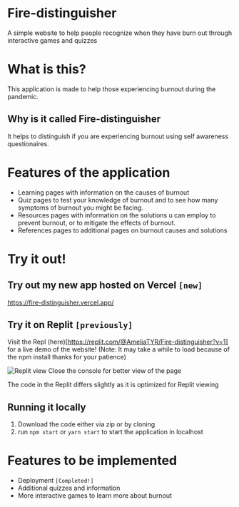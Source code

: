 # Fire-distinguisher
A simple website to help people recognize when they have burn out through interactive games and quizzes

# What is this?
This application is made to help those experiencing burnout during the pandemic.

## Why is it called Fire-distinguisher
It helps to distinguish if you are experiencing burnout using self awareness questionaires.

# Features of the application
* Learning pages with information on the causes of burnout
* Quiz pages to test your knowledge of burnout and to see how many symptoms of burnout you might be facing.
* Resources pages with information on the solutions u can employ to prevent burnout, or to mitigate the effects of burnout.
* References pages to additional pages on burnout causes and solutions

# Try it out!

## Try out my new app hosted on Vercel `[new]`

https://fire-distinguisher.vercel.app/

## Try it on Replit `[previously]`
Visit the Repl (here)[https://replit.com/@AmeliaTYR/Fire-distinguisher?v=1] for a live demo of the website!
(Note: It may take a while to load because of the npm install thanks for your patience)

![Replit view](https://user-images.githubusercontent.com/53657436/138016792-66931579-6151-437c-a359-82ba23a1f78e.png)
Close the console for better view of the page

The code in the Replit differs slightly as it is optimized for Replit viewing

## Running it locally
1. Download the code either via zip or by cloning
2. run `npm start` or `yarn start` to start the application in localhost

# Features to be implemented
* Deployment `[Completed!]`
* Additional quizzes and information
* More interactive games to learn more about burnout
